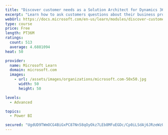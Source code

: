 ```yaml
---
title: "Discover customer needs as a Solution Architect for Dynamics 365 and Power Platform"
excerpt: "Learn how to ask customers questions about their business processes and feature requirements to create a viable solution."
webUrl: https://docs.microsoft.com/en-us/learn/modules/discover-customer-needs/
type: course
price: Free
length: PT36M
ratings:
  count: 513
  average: 4.6881094
heat: 50

provider:
  name: Microsoft Learn
  domain: microsoft.com
  images:
    - url: /assets/images/organizations/microsoft.com-50x50.jpg
      width: 50
      height: 50

levels:
  - Advanced

topics:
  - Power BI

secured: "UgdUD9TWmOCG4BiGxPC87Nn58qOyOkz7LEb8MFuEGDc/Cp0iLSdAj6JRzeWzUqpDRR1ZVHmn8CZtHSGR8nIU1/RlrQ3B5Xe6OU8mu7xXppsPqAxjtOD8EIBnETMywgksIE09V2XgKC1kTHFCvXaZDEy/ZNfhce/YXBfOCAVCaLhZjvhlwNLBfjga9lW49BNB1kpS8BXevRIXTBsKmW7TjvkVMtdrVGZur14dyY3n4CrLqPCIvJmlHXI5Q3W5vVxxC2610mXT0ZAFCW24RMwMWrJm9y1xmTNK32eRFfHoLf3YcHAytI4pp3mgp13MBKbkqDHSjxs5XksfNxnbRXgnUtdcoPz57zIlRNa/NrkmzusLuvq00H684bf9F42D6TAcualcNW8PvJv3da6HcOL/A1KHuJFWMvSAwqpLNxF9ayw=;IBzZ0rq0CYmIhveUDd8XFQ=="
---
```


